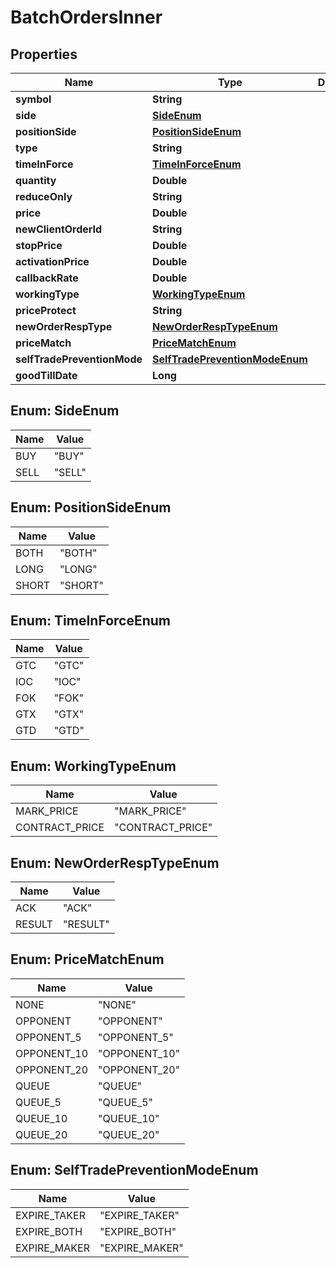 

# BatchOrdersInner


## Properties

| Name | Type | Description | Notes |
|------------ | ------------- | ------------- | -------------|
|**symbol** | **String** |  |  [optional] |
|**side** | [**SideEnum**](#SideEnum) |  |  [optional] |
|**positionSide** | [**PositionSideEnum**](#PositionSideEnum) |  |  [optional] |
|**type** | **String** |  |  [optional] |
|**timeInForce** | [**TimeInForceEnum**](#TimeInForceEnum) |  |  [optional] |
|**quantity** | **Double** |  |  [optional] |
|**reduceOnly** | **String** |  |  [optional] |
|**price** | **Double** |  |  [optional] |
|**newClientOrderId** | **String** |  |  [optional] |
|**stopPrice** | **Double** |  |  [optional] |
|**activationPrice** | **Double** |  |  [optional] |
|**callbackRate** | **Double** |  |  [optional] |
|**workingType** | [**WorkingTypeEnum**](#WorkingTypeEnum) |  |  [optional] |
|**priceProtect** | **String** |  |  [optional] |
|**newOrderRespType** | [**NewOrderRespTypeEnum**](#NewOrderRespTypeEnum) |  |  [optional] |
|**priceMatch** | [**PriceMatchEnum**](#PriceMatchEnum) |  |  [optional] |
|**selfTradePreventionMode** | [**SelfTradePreventionModeEnum**](#SelfTradePreventionModeEnum) |  |  [optional] |
|**goodTillDate** | **Long** |  |  [optional] |



## Enum: SideEnum

| Name | Value |
|---- | -----|
| BUY | &quot;BUY&quot; |
| SELL | &quot;SELL&quot; |



## Enum: PositionSideEnum

| Name | Value |
|---- | -----|
| BOTH | &quot;BOTH&quot; |
| LONG | &quot;LONG&quot; |
| SHORT | &quot;SHORT&quot; |



## Enum: TimeInForceEnum

| Name | Value |
|---- | -----|
| GTC | &quot;GTC&quot; |
| IOC | &quot;IOC&quot; |
| FOK | &quot;FOK&quot; |
| GTX | &quot;GTX&quot; |
| GTD | &quot;GTD&quot; |



## Enum: WorkingTypeEnum

| Name | Value |
|---- | -----|
| MARK_PRICE | &quot;MARK_PRICE&quot; |
| CONTRACT_PRICE | &quot;CONTRACT_PRICE&quot; |



## Enum: NewOrderRespTypeEnum

| Name | Value |
|---- | -----|
| ACK | &quot;ACK&quot; |
| RESULT | &quot;RESULT&quot; |



## Enum: PriceMatchEnum

| Name | Value |
|---- | -----|
| NONE | &quot;NONE&quot; |
| OPPONENT | &quot;OPPONENT&quot; |
| OPPONENT_5 | &quot;OPPONENT_5&quot; |
| OPPONENT_10 | &quot;OPPONENT_10&quot; |
| OPPONENT_20 | &quot;OPPONENT_20&quot; |
| QUEUE | &quot;QUEUE&quot; |
| QUEUE_5 | &quot;QUEUE_5&quot; |
| QUEUE_10 | &quot;QUEUE_10&quot; |
| QUEUE_20 | &quot;QUEUE_20&quot; |



## Enum: SelfTradePreventionModeEnum

| Name | Value |
|---- | -----|
| EXPIRE_TAKER | &quot;EXPIRE_TAKER&quot; |
| EXPIRE_BOTH | &quot;EXPIRE_BOTH&quot; |
| EXPIRE_MAKER | &quot;EXPIRE_MAKER&quot; |



